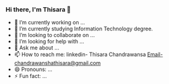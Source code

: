### Hi there, I'm Thisara 👋

 

- 🔭 I’m currently working on ...
- 🌱 I’m currently studying Information Technology degree.
- 👯 I’m looking to collaborate on ...
- 🤔 I’m looking for help with ...
- 💬 Ask me about ...
- 📫 How to reach me: linkedin- Thisara Chandrawansa Email-chandrawanshathisara@gmail.com
- 😄 Pronouns: ...
- ⚡ Fun fact: ...
 
